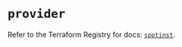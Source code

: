 # `provider`

Refer to the Terraform Registry for docs: [`spotinst`](https://registry.terraform.io/providers/spotinst/spotinst/1.202.0/docs).
